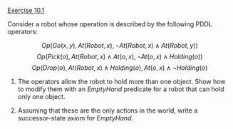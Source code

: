[Exercise 10.1](ex_1/)

Consider a robot whose operation is described by the following PDDL
operators:

$$
Op({Go(x,y)},{At(Robot,x)},{\lnot At(Robot,x) \land At(Robot,y)})
$$
$$
Op({Pick(o)},{At(Robot,x)\land At(o,x)},{\lnot At(o,x) \land Holding(o)})
$$
$$
Op({Drop(o)},{At(Robot,x)\land Holding(o)},{At(o,x) \land \lnot Holding(o)}
$$

1.  The operators allow the robot to hold more than one object. Show how
    to modify them with an $EmptyHand$ predicate for a robot that can
    hold only one object.

2.  Assuming that these are the only actions in the world, write a
    successor-state axiom for $EmptyHand$.
